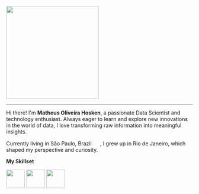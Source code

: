 <img src ="https://github.com/user-attachments/assets/152529cc-7c2f-4256-812e-41b06f9e1da3" width="250"/>

------------------------------------------------------------------------------------------------------------------------------------------------------------------------------------------------------------------------------------------

Hi there! I'm <b>Matheus Oliveira Hosken</b>, a passionate Data Scientist and technology enthusiast. Always eager to learn and explore new innovations in the world of data, I love transforming raw information into meaningful insights.

Currently living in São Paulo, Brazil <img src ="https://github.com/user-attachments/assets/c9187c16-6858-44d3-8c81-68bcf5a11310" width="15"/>
, I grew up in Rio de Janeiro, which shaped my perspective and curiosity.

<b>My Skillset</b>

<img src= "https://github.com/user-attachments/assets/a1f12e23-1799-45f3-882b-4938c3a770fe" width="50"/>  <img src= "https://github.com/user-attachments/assets/6fafa1b4-e189-4d62-8159-c0dc7caafdd6" width="50"/> <img src= "https://github.com/user-attachments/assets/68500ba9-193c-4c2a-8c2b-459f6ed3a4f4" width="50"/>







<!--
**hskmatheus/hskmatheus** is a ✨ _special_ ✨ repository because its `README.md` (this file) appears on your GitHub profile.

Here are some ideas to get you started:

- 🔭 I’m currently working on ...
- 🌱 I’m currently learning ...
- 👯 I’m looking to collaborate on ...
- 🤔 I’m looking for help with ...
- 💬 Ask me about ...
- 📫 How to reach me: ...
- 😄 Pronouns: ...
- ⚡ Fun fact: ...
-->

